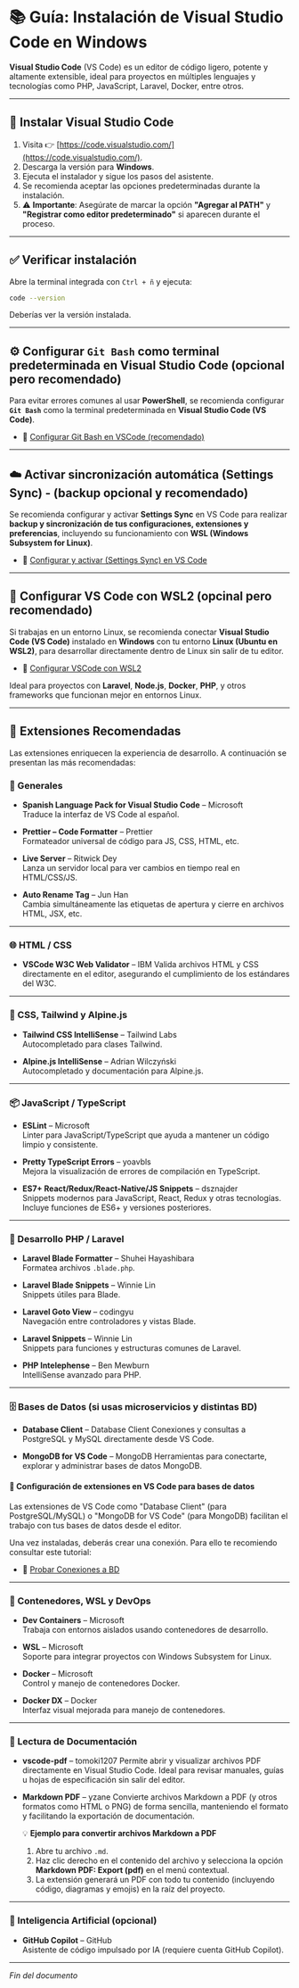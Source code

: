 # 📚 Guía: Instalación de Visual Studio Code en Windows

**Visual Studio Code** (VS Code) es un editor de código ligero, potente y altamente extensible, ideal para proyectos en múltiples lenguajes y tecnologías como PHP, JavaScript, Laravel, Docker, entre otros.

---

## 🧰 Instalar Visual Studio Code

1. Visita 👉 [https://code.visualstudio.com/](https://code.visualstudio.com/).
2. Descarga la versión para **Windows**.
3. Ejecuta el instalador y sigue los pasos del asistente.
4. Se recomienda aceptar las opciones predeterminadas durante la instalación.
5. ⚠️ **Importante**: Asegúrate de marcar la opción **"Agregar al PATH"** y **"Registrar como editor predeterminado"** si aparecen durante el proceso.

---

## ✅ Verificar instalación

Abre la terminal integrada con `Ctrl + ñ` y ejecuta:

```bash
code --version
```

Deberías ver la versión instalada.

---

## ⚙️ Configurar `Git Bash` como terminal predeterminada en Visual Studio Code (opcional pero recomendado)

Para evitar errores comunes al usar **PowerShell**, se recomienda configurar **`Git Bash`** como la terminal predeterminada en **Visual Studio Code (VS Code)**.

- 📄 [Configurar Git Bash en VSCode (recomendado)](https://github.com/tejada1970/guias-desarrollo/blob/master/entorno-windows/configurar/configurar-git-bash-en-vscode.md)

---

## ☁️ Activar sincronización automática (Settings Sync) - (backup opcional y recomendado)

Se recomienda configurar y activar **Settings Sync** en VS Code para realizar **backup y sincronización de tus configuraciones, extensiones y preferencias**, incluyendo su funcionamiento con **WSL (Windows Subsystem for Linux)**.

- 📄 [Configurar y activar (Settings Sync) en VS Code](https://github.com/tejada1970/guias-desarrollo/blob/master/entorno-windows/configurar/configurar-y-activar-settings-sync-vscode.md)

---

## 🐧 Configurar VS Code con WSL2 (opcinal pero recomendado)

Si trabajas en un entorno Linux, se recomienda conectar **Visual Studio Code (VS Code)** instalado en **Windows** con tu entorno **Linux (Ubuntu en WSL2)**, para desarrollar directamente dentro de Linux sin salir de tu editor.  

- 📄 [Configurar VSCode con WSL2](https://github.com/tejada1970/guias-desarrollo/blob/master/entorno-windows/configurar/configurar-vscode-con-wsl2.md)

Ideal para proyectos con **Laravel**, **Node.js**, **Docker**, **PHP**, y otros frameworks que funcionan mejor en entornos Linux.  

---

## 🧩 Extensiones Recomendadas

Las extensiones enriquecen la experiencia de desarrollo. A continuación se presentan las más recomendadas:

### 🔧 Generales

- **Spanish Language Pack for Visual Studio Code** – Microsoft  
  Traduce la interfaz de VS Code al español.

- **Prettier – Code Formatter** – Prettier  
  Formateador universal de código para JS, CSS, HTML, etc.

- **Live Server** – Ritwick Dey  
  Lanza un servidor local para ver cambios en tiempo real en HTML/CSS/JS.

- **Auto Rename Tag** – Jun Han  
  Cambia simultáneamente las etiquetas de apertura y cierre en archivos HTML, JSX, etc.

---

### 🌐 HTML / CSS

- **VSCode W3C Web Validator** – IBM
  Valida archivos HTML y CSS directamente en el editor, asegurando el cumplimiento de los estándares del W3C.

---

### 🧵 CSS, Tailwind y Alpine.js

- **Tailwind CSS IntelliSense** – Tailwind Labs  
  Autocompletado para clases Tailwind.

- **Alpine.js IntelliSense** – Adrian Wilczyński  
  Autocompletado y documentación para Alpine.js.

---

### 📦 JavaScript / TypeScript

- **ESLint** – Microsoft  
  Linter para JavaScript/TypeScript que ayuda a mantener un código limpio y consistente.

- **Pretty TypeScript Errors** – yoavbls  
  Mejora la visualización de errores de compilación en TypeScript.

- **ES7+ React/Redux/React-Native/JS Snippets** – dsznajder  
  Snippets modernos para JavaScript, React, Redux y otras tecnologías. Incluye funciones de ES6+ y versiones posteriores.

---

### 🐘 Desarrollo PHP / Laravel

- **Laravel Blade Formatter** – Shuhei Hayashibara  
  Formatea archivos `.blade.php`.

- **Laravel Blade Snippets** – Winnie Lin  
  Snippets útiles para Blade.

- **Laravel Goto View** – codingyu  
  Navegación entre controladores y vistas Blade.

- **Laravel Snippets** – Winnie Lin  
  Snippets para funciones y estructuras comunes de Laravel.

- **PHP Intelephense** – Ben Mewburn  
  IntelliSense avanzado para PHP.

---

### 🗄️ Bases de Datos (si usas microservicios y distintas BD)

- **Database Client** – Database Client
Conexiones y consultas a PostgreSQL y MySQL directamente desde VS Code.

- **MongoDB for VS Code** – MongoDB
Herramientas para conectarte, explorar y administrar bases de datos MongoDB.

#### 🔧 Configuración de extensiones en VS Code para bases de datos

Las extensiones de VS Code como "Database Client" (para PostgreSQL/MySQL) o "MongoDB for VS Code" (para MongoDB) facilitan el trabajo con tus bases de datos desde el editor.

Una vez instaladas, deberás crear una conexión. Para ello te recomiendo consultar este tutorial:

- 📄 [Probar Conexiones a BD](https://youtu.be/ekM3S2DX19k?list=PLlerKZbEcUVR6lPYQcFb77CsJVPZpWyFK)

---

### 🐳 Contenedores, WSL y DevOps

- **Dev Containers** – Microsoft  
  Trabaja con entornos aislados usando contenedores de desarrollo.

- **WSL** – Microsoft  
  Soporte para integrar proyectos con Windows Subsystem for Linux.

- **Docker** – Microsoft  
  Control y manejo de contenedores Docker.

- **Docker DX** – Docker  
  Interfaz visual mejorada para manejo de contenedores.

---

### 📄 Lectura de Documentación

- **vscode-pdf** – tomoki1207
  Permite abrir y visualizar archivos PDF directamente en Visual Studio Code. Ideal para revisar manuales, guías u hojas de especificación sin salir del editor.

- **Markdown PDF** – yzane
  Convierte archivos Markdown a PDF (y otros formatos como HTML o PNG) de forma sencilla, manteniendo el formato y facilitando la exportación de documentación.

  💡 **Ejemplo para convertir archivos Markdown a PDF**
  1. Abre tu archivo `.md`.
  2. Haz clic derecho en el contenido del archivo y selecciona la opción **Markdown PDF: Export (pdf)** en el menú contextual.
  3. La extensión generará un PDF con todo tu contenido (incluyendo código, diagramas y emojis) en la raíz del proyecto.

---

### 🤖 Inteligencia Artificial (opcional)

- **GitHub Copilot** – GitHub  
  Asistente de código impulsado por IA (requiere cuenta GitHub Copilot).

---

*Fin del documento*
